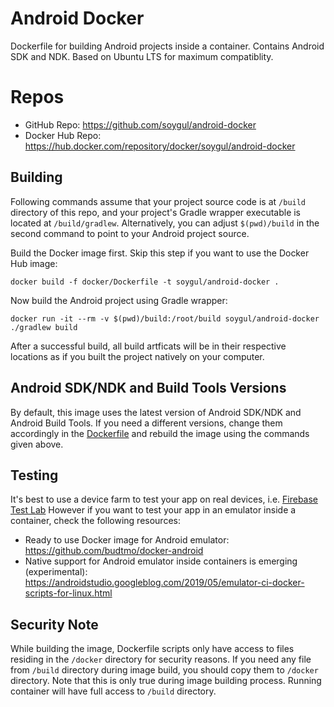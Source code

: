 # Android Docker
Dockerfile for building Android projects inside a container.
Contains Android SDK and NDK.
Based on Ubuntu LTS for maximum compatiblity.

# Repos
* GitHub Repo: https://github.com/soygul/android-docker
* Docker Hub Repo: https://hub.docker.com/repository/docker/soygul/android-docker

## Building
Following commands assume that your project source code is at `/build` directory of this repo, and your project's Gradle wrapper executable is located at `/build/gradlew`.
Alternatively, you can adjust `$(pwd)/build` in the second command to point to your Android project source.

Build the Docker image first. Skip this step if you want to use the Docker Hub image:

```
docker build -f docker/Dockerfile -t soygul/android-docker .
```

Now build the Android project using Gradle wrapper:

```
docker run -it --rm -v $(pwd)/build:/root/build soygul/android-docker ./gradlew build
```

After a successful build, all build artficats will be in their respective locations as if you built the project natively on your computer.

## Android SDK/NDK and Build Tools Versions
By default, this image uses the latest version of Android SDK/NDK and Android Build Tools.
If you need a different versions, change them accordingly in the [Dockerfile](docker/Dockerfile) and rebuild the image using the commands given above.

## Testing
It's best to use a device farm to test your app on real devices, i.e. [Firebase Test Lab](https://firebase.google.com/docs/test-lab)
However if you want to test your app in an emulator inside a container, check the following resources:

* Ready to use Docker image for Android emulator: https://github.com/budtmo/docker-android
* Native support for Android emulator inside containers is emerging (experimental): https://androidstudio.googleblog.com/2019/05/emulator-ci-docker-scripts-for-linux.html

## Security Note
While building the image, Dockerfile scripts only have access to files residing in the `/docker` directory for security reasons.
If you need any file from `/build` directory during image build, you should copy them to `/docker` directory.
Note that this is only true during image building process.
Running container will have full access to `/build` directory.
